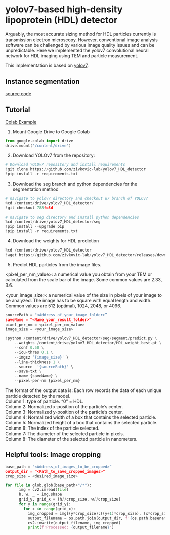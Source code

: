 # yolov7-based high-density lipoprotein (HDL) detector

Arguably, the most accurate sizing method for HDL particles currently is transmission electron microscopy. However, conventional image analysis software can be challenged by various image quality issues and can be unpredictable. Here we implemented the yolov7 convolutional neural network for HDL imaging using TEM and particle measurement.

This implementation is based on [yolov7](https://github.com/WongKinYiu/yolov7/tree/u7).


## Instance segmentation

[source code](./seg)

## Tutorial

[Colab Example](https://colab.research.google.com/drive/1Fcne-E3Ykiq-qYkkyXADWhJaMJtPfBs1?usp=sharing)


1.	Mount Google Drive to Google Colab

```python
from google.colab import drive
drive.mount('/content/drive')
```

2.	Download YOLOv7 from the repository: 

```python
# Download YOLOv7 repository and install requirements
!git clone https://github.com/zivkovic-lab/yolov7_HDL_detector
!pip install -r requirements.txt
```

3.	Download the seg branch and python dependencies for the segmentation method

```python
# navigate to yolov7 directory and checkout u7 branch of YOLOv7
%cd /content/drive/yolov7_HDL_detector/
!git checkout 788fe3d

# navigate to seg directory and install python dependencies
%cd /content/drive/yolov7_HDL_detector/seg
!pip install --upgrade pip
!pip install -r requirements.txt
```

4.	Download the weights for HDL prediction

```python
%cd /content/drive/yolov7_HDL_detector
!wget https://github.com/zivkovic-lab/yolov7_HDL_detector/releases/download/v1/HDL_weight_best.pt
```

5.	Predict HDL particles from the image files. 

<pixel_per_nm_value>: a numerical value you obtain from your TEM or calculated from the scale bar of the image. Some common values are 2.33, 3.6.  

<your_image_size>: a numerical value of the size in pixels of your image to be analyzed. The image has to be square with equal length and width. Common values are 512 (optimal), 1024, 2048, or 4096.

```python
sourcePath = "<Address_of_your_image_folder>”
saveName = "<Name_your_result_folder>"
pixel_per_nm = <pixel_per_nm_value>
image_size = <your_image_size>

!python /content/drive/yolov7_HDL_detector/seg/segment/predict.py \
    --weights /content/drive/yolov7_HDL_detector/HDL_weight_best.pt \
    --conf 0.50 \
    --iou-thres 0.1 \
    --imgsz '{image_size}' \
    --line-thickness 1 \
    --source  '{sourcePath}' \
    --save-txt \
    --name {saveName} \
    --pixel-per-nm {pixel_per_nm}
```

The format of the output data is: 
Each row records the data of each unique particle detected by the model.  
Column 1: type of particle. “0” = HDL.  
Column 2: Normalized x-position of the particle’s center.   
Column 3: Normalized y-position of the particle’s center.   
Column 4: Normalized width of a box that contains the selected particle.   
Column 5: Normalized height of a box that contains the selected particle.  
Column 6: The index of the particle selected.   
Column 7: The diameter of the selected particle in pixels.   
Column 8: The diameter of the selected particle in nanometers.   


## Helpful tools: Image cropping

```python
base_path = "<Address_of_images_to_be_cropped>”
output_dir = "<Path_to_save_cropped_images>"
crop_size = <desired_image_size>

for file in glob.glob(base_path+"/*"):
      img = cv2.imread(file)
      h, w, _ = img.shape
      grid_y, grid_x = (h//crop_size, w//crop_size)
      for y in range(grid_y):
        for x in range(grid_x):
          img_cropped = img[(y*crop_size):((y+1)*crop_size), (x*crop_size):((x+1)*crop_size), :]
          output_filename = os.path.join(output_dir, f'{os.path.basename(file)[:-4]}_{y}{x}.jpg')
          cv2.imwrite(output_filename, img_cropped)
          print(f'Processed: {output_filename}')
```

